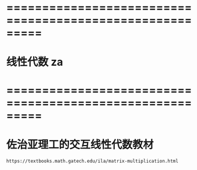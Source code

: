 # ========================================================= #
#                线性代数    za
# ========================================================= #




#  佐治亚理工的交互线性代数教材
    https://textbooks.math.gatech.edu/ila/matrix-multiplication.html






























